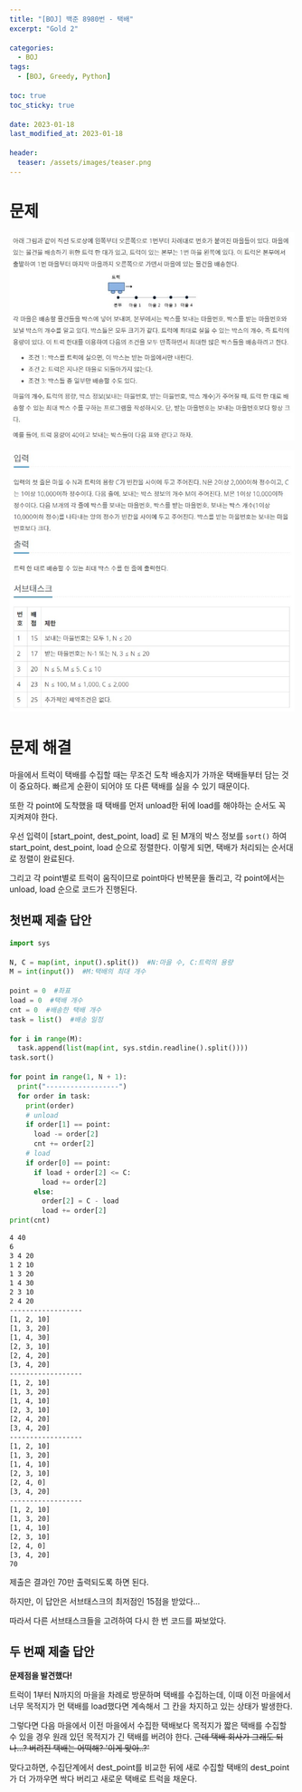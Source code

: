 ```yaml
---
title: "[BOJ] 백준 8980번 - 택배"
excerpt: "Gold 2"

categories:
  - BOJ
tags:
  - [BOJ, Greedy, Python]

toc: true
toc_sticky: true

date: 2023-01-18
last_modified_at: 2023-01-18

header:
  teaser: /assets/images/teaser.png
---
```


# 문제

![prob](/assets/images/boj-8980/prob.jpg)

![input-output](/assets/images/boj-8980/input-output.jpg)

# 문제 해결

마을에서 트럭이 택배를 수집할 때는 무조건 도착 배송지가 가까운 택배들부터 담는 것이 중요하다. 빠르게 순환이 되어야 또 다른 택배를 실을 수 있기 때문이다.

또한 각 point에 도착했을 때 택배를 먼저 unload한 뒤에 load를 해야하는 순서도 꼭 지켜져야 한다.

우선 입력이 [start_point, dest_point, load] 로 된 M개의 박스 정보를 `sort()` 하여 start_point, dest_point, load 순으로 정렬한다. 이렇게 되면, 택배가 처리되는 순서대로 정렬이 완료된다.

그리고 각 point별로 트럭이 움직이므로 point마다 반복문을 돌리고, 각 point에서는 unload, load 순으로 코드가 진행된다.

## 첫번째 제출 답안

```py
import sys

N, C = map(int, input().split())  #N:마을 수, C:트럭의 용량
M = int(input())  #M:택배의 최대 개수

point = 0  #좌표
load = 0  #택배 개수
cnt = 0  #배송한 택배 개수
task = list()  #배송 일정

for i in range(M):
  task.append(list(map(int, sys.stdin.readline().split())))
task.sort()

for point in range(1, N + 1):
  print("------------------")
  for order in task:
    print(order)
    # unload
    if order[1] == point:
      load -= order[2]
      cnt += order[2]
    # load
    if order[0] == point:
      if load + order[2] <= C:
        load += order[2]
      else:
        order[2] = C - load
        load += order[2]
print(cnt)
```

```
4 40
6
3 4 20
1 2 10
1 3 20
1 4 30
2 3 10
2 4 20
------------------
[1, 2, 10]
[1, 3, 20]
[1, 4, 30]
[2, 3, 10]
[2, 4, 20]
[3, 4, 20]
------------------
[1, 2, 10]
[1, 3, 20]
[1, 4, 10]
[2, 3, 10]
[2, 4, 20]
[3, 4, 20]
------------------
[1, 2, 10]
[1, 3, 20]
[1, 4, 10]
[2, 3, 10]
[2, 4, 0]
[3, 4, 20]
------------------
[1, 2, 10]
[1, 3, 20]
[1, 4, 10]
[2, 3, 10]
[2, 4, 0]
[3, 4, 20]
70
```
제출은 결과인 70만 출력되도록 하면 된다.

하지만, 이 답안은 서브태스크의 최저점인 15점을 받았다...

따라서 다른 서브태스크들을 고려하여 다시 한 번 코드를 짜보았다.

## 두 번째 제출 답안

**문제점을 발견했다!**

트럭이 1부터 N까지의 마을을 차례로 방문하며 택배를 수집하는데, 이때 이전 마을에서 너무 목적지가 먼 택배를 load했다면 계속해서 그 칸을 차지하고 있는 상태가 발생한다.

그렇다면 다음 마을에서 이전 마을에서 수집한 택배보다 목적지가 짧은 택배를 수집할 수 있을 경우 원래 있던 목적지가 긴 택배를 버려야 한다.
~~근데 택배 회사가 그래도 되나...? 버려진 택배는 어떡해? '이게 맞아..?'~~

맞다고하면, 수집단계에서 dest_point를 비교한 뒤에 새로 수집할 택배의 dest_point가 더 가까우면 싹다 버리고 새로운 택배로 트럭을 채운다.

